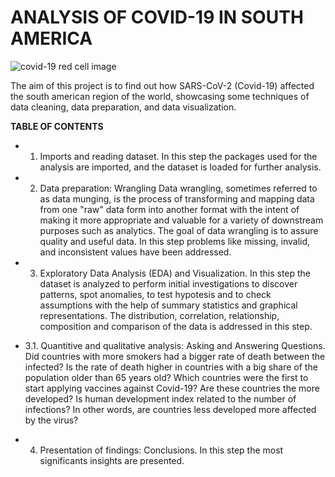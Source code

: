 # **ANALYSIS OF COVID-19 IN SOUTH AMERICA**

![covid-19 red cell image](https://img.freepik.com/free-vector/covid19-coronavirus-red-virus-cell-spread-background-concept_1017-24697.jpg?w=2000)

The aim of this project is to find out how SARS-CoV-2 (Covid-19) affected the south american region of the world, showcasing some techniques of data cleaning, data preparation, and data visualization.

**TABLE OF CONTENTS**
* 1. Imports and reading dataset.
In this step the packages used for the analysis are imported, and the dataset is loaded for further analysis.

* 2. Data preparation: Wrangling
Data wrangling, sometimes referred to as data munging, is the process of transforming and mapping data from one "raw" data form into another format with the intent of making it more appropriate and valuable for a variety of downstream purposes such as analytics. The goal of data wrangling is to assure quality and useful data. In this step problems like missing, invalid, and inconsistent values have been addressed.

* 3. Exploratory Data Analysis (EDA) and Visualization.
In this step the dataset is analyzed to perform initial investigations to discover patterns, spot anomalies, to test hypotesis and to check assumptions with the help of summary statistics and graphical representations. The distribution, correlation, relationship, composition and comparison of the data is addressed in this step.

* 3.1. Quantitive and qualitative analysis: Asking and Answering Questions.
  Did countries with more smokers had a bigger rate of death between the infected?
  Is the rate of death higher in countries with a big share of the population older than 65 years old?
  Which countries were the first to start applying vaccines against Covid-19? Are these countries the more developed?
  Is human development index related to the number of infections? In other words, are countries less developed more affected by the virus?
  
* 4. Presentation of findings: Conclusions.
In this step the most significants insights are presented.
